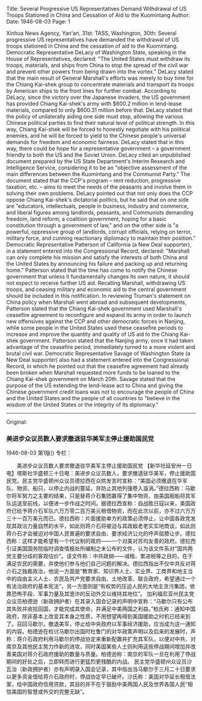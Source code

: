 Title: Several Progressive US Representatives Demand Withdrawal of US Troops Stationed in China and Cessation of Aid to the Kuomintang
Author:
Date: 1946-08-03
Page: 1

Xinhua News Agency, Yan'an, 31st: TASS, Washington, 30th: Several progressive US representatives have demanded the withdrawal of US troops stationed in China and the cessation of aid to the Kuomintang. Democratic Representative DeLacy of Washington State, speaking in the House of Representatives, declared: "The United States must withdraw its troops, materials, and ships from China to stop the spread of the civil war and prevent other powers from being drawn into the vortex." DeLacy stated that the main result of General Marshall's efforts was merely to buy time for the Chiang Kai-shek group to concentrate materials and transport its troops by American ships to the front lines for further combat. According to DeLacy, since the victory over the Japanese invaders, the US government has provided Chiang Kai-shek's army with $600.2 million in lend-lease materials, compared to only $600.31 million before that. DeLacy stated that the policy of unilaterally aiding one side must stop, allowing the various Chinese political parties to find their natural level of political strength. In this way, Chiang Kai-shek will be forced to honestly negotiate with his political enemies, and he will be forced to yield to the Chinese people's universal demands for freedom and economic fairness. DeLacy stated that in this way, there could be hope for a representative government – a government friendly to both the US and the Soviet Union. DeLacy cited an unpublished document prepared by the US State Department's Interim Research and Intelligence Service, considering it to be an "objective assessment of the main differences between the Kuomintang and the Communist Party." The document stated that the CCP's program – rent reduction, progressive taxation, etc. – aims to meet the needs of the peasants and involve them in solving their own problems. DeLacy pointed out that not only does the CCP oppose Chiang Kai-shek's dictatorial politics, but he said that on one side are "educators, intellectuals, people in business, industry and commerce, and liberal figures among landlords, peasants, and Communists demanding freedom, land reform, a coalition government, hoping for a basic constitution through a government of law," and on the other side is "a powerful, oppressive group of landlords, corrupt officials, relying on terror, military force, and cunning reactionary diplomacy to maintain their position."
    Democratic Representative Patterson of California (a New Deal supporter), in a statement entered into the Congressional Record, declared: "Marshall can only complete his mission and satisfy the interests of both China and the United States by announcing his failure and packing up and returning home." Patterson stated that the time has come to notify the Chinese government that unless it fundamentally changes its own nature, it should not expect to receive further US aid. Recalling Marshall, withdrawing US troops, and ceasing military and economic aid to the central government should be included in this notification. In reviewing Truman's statement on China policy when Marshall went abroad and subsequent developments, Patterson stated that the Chiang Kai-shek government used Marshall's ceasefire agreement to reconfigure and expand its army in order to launch new offensives against the CCP and other democratic forces in Nanjing, while some people in the United States used these ceasefire periods to increase and improve the quantity and quality of US aid to the Chiang Kai-shek government. Patterson stated that the Nanjing army, once it had taken advantage of the ceasefire period, immediately turned to a more violent and brutal civil war.
    Democratic Representative Savage of Washington State (a New Deal supporter) also had a statement entered into the Congressional Record, in which he pointed out that the ceasefire agreement had already been broken when Marshall requested more funds to be loaned to the Chiang Kai-shek government on March 20th. Savage stated that the purpose of the US extending the lend-lease act to China and giving the Chinese government credit loans was not to encourage the people of China and the United States and the people of all countries to "believe in the wisdom of the United States or the integrity of its diplomacy."



<hr /> 

Original: 


### 美进步众议员数人要求撤退驻华美军主停止援助国民党

1946-08-03
第1版()
专栏：

　　美进步众议员数人要求撤退驻华美军主停止援助国民党
    【新华社延安卅一日电】塔斯社华盛顿三十日电：美进步众议员数人，要求撤退驻华美军，停止援助国民党。民主党华盛顿州众议员德拉西在众院发言时宣称：“美国必须撤退在华军队、物资、船只，以停止内战的蔓延，并防止其他列强卷入漩涡。”德拉西称：马歇尔将军努力之主要的结果，只是替蒋介石集团赢得了集中物资、由美国舰船将其军队运送至前线，以便进一步作战之时间。据德拉西宣称：自战胜日寇以来，美国政府已给予蒋介石军队六万万零二百万美元租借物资，而在此次以前，亦不过六万万三十一百万美元而已。德拉西称：片面援助单方的政策必须停止，让中国各政党发现其政治力量自然的水平，如此则蒋介石将被迫与其政敌老老实实地商谈，如此则蒋介石才会被迫对中国人民普遍的要求自由、要求经济公允的呼声屈膝让步。德拉西称：这样才能希望有一个代议制的政府——一个对美对苏均友善的政府。德拉西引证美国国务院临时调查情报处所编制之未公布的文件，认为该文件系对“国共两党主要分歧的客观估价”。该文件称：中共政纲——减租、累进税等之目的，在于满足农民的需要，并使他们参与他们自己问题的解决。德拉西指出不仅中共反对蒋介石之独裁政治，他说一方面是“教育家、知识界人士、实业界、工商界和地主当中的自由主义人士、农民及共产党要求自由、土地改革、联合政府，希望通过一个有法治政府的基本宪法”，另一方面则是“有权势的压迫人民的大地主贪污集团，依靠恐怖手段、军事力量及其诡诈的反动外交以维持其地位”。
    加利福尼亚州民主党众议员柏德逊（新政拥护者）在其录入国会记录的声明中宣称：“马歇尔只有公布其失败并收拾回国，才能完成其使命，并满足中美两国之利益。”柏氏称：通知中国政府，除非基本上改变其本身之性质，不用想望再得到美国援助之时机已经来到了。召回马歇尔，撤退美军，停止给中央政府以军事经济援助，应当成为这一通知的内容。柏德逊在检讨马歇尔出国时杜鲁门的对华政策声明以及后来的发展时，声称：蒋介石政府利用马歇尔的停战协定来重新配置并扩充其军队，以便对中共、对南京及其他民主势力作新的进攻，同时美国某些人士则利用这些停战期间增加并改善美国对蒋介石政府援助的数量与质量。柏德逊称：南京的军队一旦在利用了停战期间的好处之后，立即转而进行更猛烈更残酷的内战。
    民主党华盛顿州众议员沙瓦治（新政拥护者）亦有声明录入国会记录，其中指出当马歇尔于三月二十日要求以更多资金借给蒋介石政府时，停战协定早已破坏。沙氏称：美国对华延长租借法案，给中国政府信用贷款，其目的并不在于鼓励中美两国人民及世界各国人民“相信美国的智慧或外交的完整无缺”。

